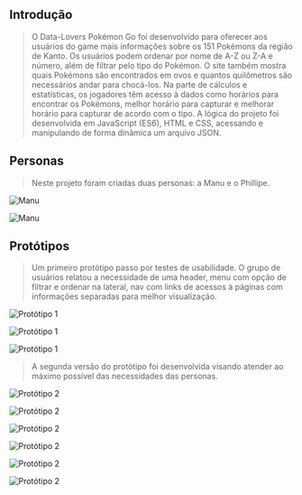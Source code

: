 ## Introdução

> O Data-Lovers Pokémon Go foi desenvolvido para oferecer aos usuários do game mais informações sobre os 151 Pokémons da região de Kanto. Os usuários podem ordenar por nome de A-Z ou Z-A e número, além de filtrar pelo tipo do Pokémon.
O site também mostra quais Pokémons são encontrados em ovos e quantos quilômetros são necessários andar para chocá-los. Na parte de cálculos e estatísticas, os jogadores têm acesso à dados como horários para encontrar os Pokémons, melhor horário para capturar e melhorar horário para capturar de acordo com o tipo.
A lógica do projeto foi desenvolvida em JavaScript (ES6), HTML e CSS, acessando e manipulando de forma dinâmica um arquivo JSON. 

## Personas
> Neste projeto foram criadas duas personas: a Manu e o Phillipe.

![Manu](readmeimg/manu.png)

![Manu](readmeimg/phillipe.png)

## Protótipos

> Um primeiro protótipo passo por testes de usabilidade. O grupo de usuários relatou a necessidade de uma header, menu com opção de filtrar e ordenar na lateral, nav com links de acessos à páginas com informações separadas para melhor visualização. 

![Protótipo 1](readmeimg/prototipo1.png)

![Protótipo 1](readmeimg/prototipo1filtrar.png)

![Protótipo 1](readmeimg/prototipo1ordenar.png)

> A segunda versão do protótipo foi desenvolvida visando atender ao máximo possível das necessidades das personas. 

![Protótipo 2](readmeimg/ordenar.gif)

![Protótipo 2](readmeimg/filtrar.gif)

![Protótipo 2](readmeimg/filtrar.gif)

![Protótipo 2](readmeimg/eggs.gif)

![Protótipo 2](readmeimg/horario.gif)

![Protótipo 2](readmeimg/quandoencontrar.gif)